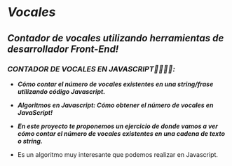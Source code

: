 # **_Vocales_**

## **_Contador de vocales utilizando herramientas de desarrollador Front-End!_**

### **_CONTADOR DE VOCALES EN JAVASCRIPT👨‍💻🎲💥:_**

- **_Cómo contar el número de vocales existentes en una string/frase utilizando código Javascript._**

- **_Algoritmos en Javascript: Cómo obtener el número de vocales en JavaScript!_**

- **_En este proyecto te proponemos un ejercicio de donde vamos a ver cómo contar el número de vocales existentes en una cadena de texto o string._**

- Es un algoritmo muy interesante que podemos realizar en Javascript.
